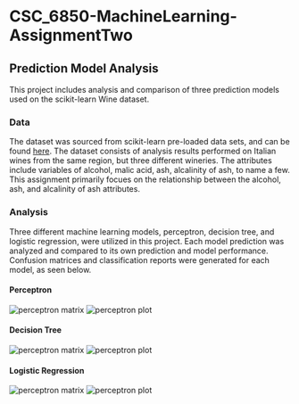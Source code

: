 # CSC_6850-MachineLearning-AssignmentTwo

## Prediction Model Analysis
This project includes analysis and comparison of three prediction models used on the scikit-learn Wine dataset. 

### Data
The dataset was sourced from scikit-learn pre-loaded data sets, and can be found [here](https://archive.ics.uci.edu/ml/datasets/wine). The dataset consists of analysis results performed on Italian wines from the same region, but three different wineries. The attributes include variables of alcohol, malic acid, ash, alcalinity of ash, to name a few. This assignment primarily focues on the relationship between the alcohol, ash, and alcalinity of ash attributes. 


### Analysis
Three different machine learning models, perceptron, decision tree, and logistic regression, were utilized in this project. Each model prediction was analyzed and compared to its own prediction and model performance. Confusion matrices and classification reports were generated for each model, as seen below. 

#### Perceptron
![perceptron matrix](https://github.com/dgambone3/CSC_6850-MachineLearning-AssignmentTwo/images/perceptron-matrix.png)
![perceptron plot](https://github.com/dgambone3/CSC_6850-MachineLearning-AssignmentTwo/images/perceptron-model.png)

#### Decision Tree

![perceptron matrix](https://github.com/dgambone3/CSC_6850-MachineLearning-AssignmentTwo/images/decision-tree-matrix.png)
![perceptron plot](https://github.com/dgambone3/CSC_6850-MachineLearning-AssignmentTwo/images/decision-tree-plot-png.png)

#### Logistic Regression

![perceptron matrix](https://github.com/dgambone3/CSC_6850-MachineLearning-AssignmentTwo/images/logreg-matrix.png)
![perceptron plot](https://github.com/dgambone3/CSC_6850-MachineLearning-AssignmentTwo/images/perceptron-model.png)
